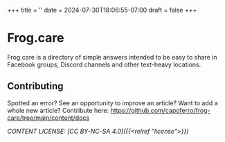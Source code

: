 +++
title = ''
date = 2024-07-30T18:06:55-07:00
draft = false
+++

# Frog.care

Frog.care is a directory of simple answers intended to be easy to share in Facebook groups, Discord channels and other text-heavy locations.

## Contributing

Spotted an error? See an opportunity to improve an article? Want to add a whole new article? Contribute here: https://github.com/capoferro/frog-care/tree/main/content/docs

*CONTENT LICENSE: [CC BY-NC-SA 4.0]({{<relref "license">}})*